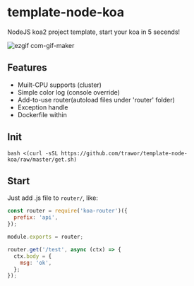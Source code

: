 # template-node-koa
NodeJS koa2 project template, start your koa in 5 secends!

![ezgif com-gif-maker](https://user-images.githubusercontent.com/72015/53785601-0da17a80-3f54-11e9-8503-60ba1e6bf67e.gif)

## Features
- Muilt-CPU supports (cluster)
- Simple color log (console override)
- Add-to-use router(autoload files under 'router' folder)
- Exception handle
- Dockerfile within


## Init

`bash <(curl -sSL https://github.com/trawor/template-node-koa/raw/master/get.sh)`

## Start
Just add .js file to `router/`, like:

```javascript
const router = require('koa-router')({
  prefix: 'api',
});

module.exports = router;

router.get('/test', async (ctx) => {
  ctx.body = {
    msg: 'ok',
  };
});
```
